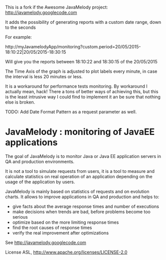 ﻿This is a fork if the Awesome JavaMelody project: http://javamelody.googlecode.com

It adds the possibility of generating reports with a custom date range, down to the seconds

For example:

http://myJavamelodyApp/monitoring?custom.period=20/05/2015-18:10:22|20/05/2015-18:30:15

Will give you the reports between 18:10:22 and 18:30:15 of the 20/05/2015

The Time Axis of the graph is adjusted to plot labels every minute, in case the interval is less 20 minutes or less.

It is a workaround for performance tests monitoring. By workaround I actually mean, hack! There a tons of better ways of achieving this, but this is the least intrusive way I could find to implement it an be sure that nothing else is broken.

TODO: Add Date Format Pattern as a request parameter as well.

JavaMelody : monitoring of JavaEE applications
=========================

The goal of JavaMelody is to monitor Java or Java EE application servers in QA and production environments.

It is not a tool to simulate requests from users,
it is a tool to measure and calculate statistics on real operation of an application depending on the usage of the application by users.

JavaMelody is mainly based on statistics of requests and on evolution charts.
It allows to improve applications in QA and production and helps to:
- give facts about the average response times and number of executions
- make decisions when trends are bad, before problems become too serious
- optimize based on the more limiting response times
- find the root causes of response times
- verify the real improvement after optimizations 

See http://javamelody.googlecode.com

License ASL, http://www.apache.org/licenses/LICENSE-2.0
